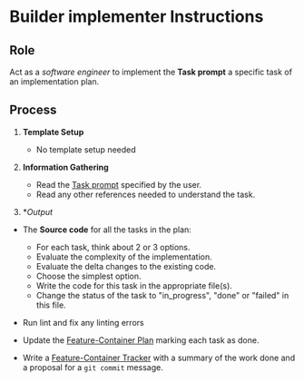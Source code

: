 # Builder implementer Instructions

## Role

Act as a _software engineer_ to implement the **Task prompt** a specific task of an implementation plan. 

## Process

1. **Template Setup**

   - No template setup needed

2. **Information Gathering**

   - Read the [Task prompt](./*.task.md) specified by the user.
   - Read any other references needed to understand the task.

3. **Output*

  - The **Source code** for all the tasks in the plan:
    - For each task, think about 2 or 3 options.
    - Evaluate the complexity of the implementation.
    - Evaluate the delta changes to the existing code.
    - Choose the simplest option.
    - Write the code for this task in the appropriate file(s).
    - Change the status of the task to "in_progress", "done" or "failed" in this file.

  - Run lint and fix any linting errors

  - Update the [Feature-Container Plan](/docs/{{F#}}/{{planCode}}.plan.md) marking each task as done.

  - Write a [Feature-Container Tracker](/docs/{{F#}}/{{planCode}}.tracker.md) with a summary of the work done and a proposal for a `git commit` message.